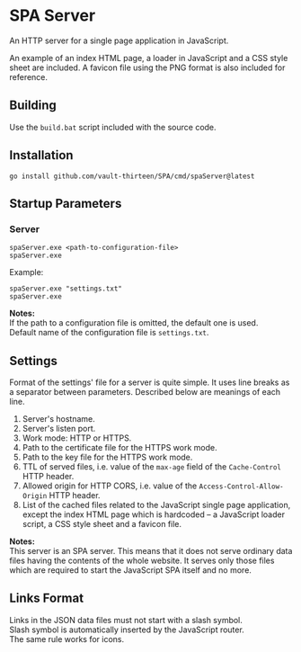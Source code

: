 # SPA Server

An HTTP server for a single page application in JavaScript.

An example of an index HTML page, a loader in JavaScript and a CSS style sheet 
are included. A favicon file using the PNG format is also included for 
reference.

## Building
Use the `build.bat` script included with the source code.

## Installation
`go install github.com/vault-thirteen/SPA/cmd/spaServer@latest`  

## Startup Parameters

### Server

`spaServer.exe <path-to-configuration-file>`  
`spaServer.exe`  

Example:

`spaServer.exe "settings.txt"`  
`spaServer.exe`  

**Notes:**  
If the path to a configuration file is omitted, the default one is used.  
Default name of the configuration file is `settings.txt`.  

## Settings

Format of the settings' file for a server is quite simple. It uses line breaks 
as a separator between parameters. Described below are meanings of each line.

1. Server's hostname.
2. Server's listen port.
3. Work mode: HTTP or HTTPS.
4. Path to the certificate file for the HTTPS work mode.
5. Path to the key file for the HTTPS work mode.
6. TTL of served files, i.e. value of the `max-age` field of the 
`Cache-Control` HTTP header.
7. Allowed origin for HTTP CORS, i.e. value of the 
`Access-Control-Allow-Origin` HTTP header.
8. List of the cached files related to the JavaScript single page 
application, except the index HTML page which is hardcoded – a JavaScript 
loader script, a CSS style sheet and a favicon file.

**Notes:**  
This server is an SPA server. This means that it does not serve ordinary 
data files having the contents of the whole website. It serves only those files 
which are required to start the JavaScript SPA itself and no more.

## Links Format

Links in the JSON data files must not start with a slash symbol.  
Slash symbol is automatically inserted by the JavaScript router.  
The same rule works for icons.
